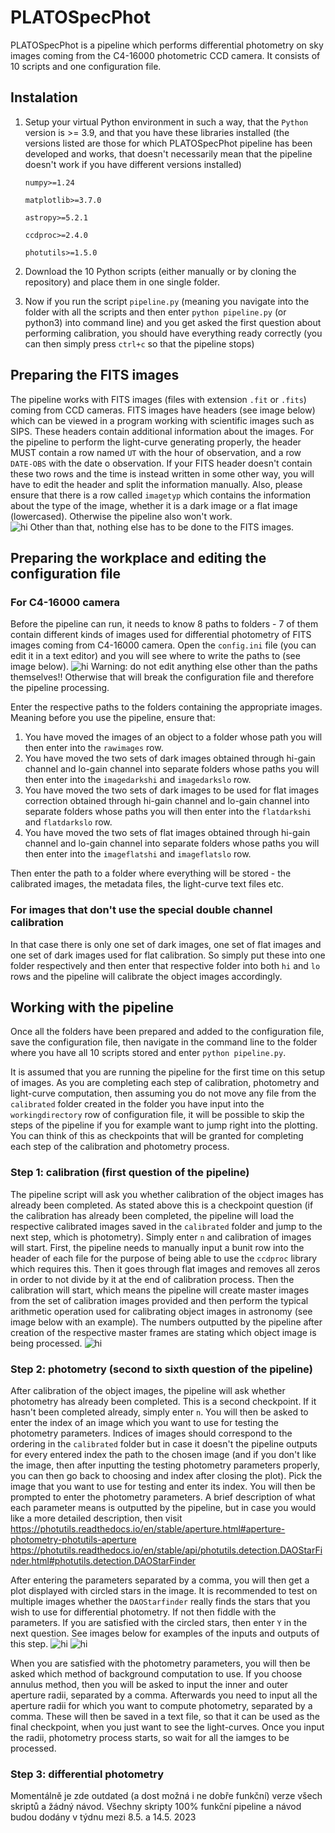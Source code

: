 # PLATOSpecPhot

PLATOSpecPhot is a pipeline which performs differential photometry on sky images coming from the C4-16000 photometric CCD camera. It consists of 10 scripts and one configuration file.
## Instalation
1) Setup your virtual Python environment in such a way, that the `Python` version is >= 3.9, and that you have these libraries installed (the versions listed are those for which PLATOSpecPhot pipeline has been developed and works, that doesn't necessarily mean that the pipeline doesn't work if you have different versions installed)

    `numpy>=1.24 `
   
    `matplotlib>=3.7.0 `
    
    `astropy>=5.2.1 `
    
    `ccdproc>=2.4.0 `
    
    `photutils>=1.5.0 `
    
2) Download the 10 Python scripts (either manually or by cloning the repository) and place them in one single folder. 
3) Now if you run the script `pipeline.py` (meaning you navigate into the folder with all the scripts and then enter `python pipeline.py` (or python3) into command line) and you get asked the first question about performing calibration, you should have everything ready correctly (you can then simply press `ctrl+c` so that the pipeline stops)

## Preparing the FITS images
The pipeline works with FITS images (files with extension `.fit` or `.fits`) coming from CCD cameras. FITS images have headers (see image below) which can be viewed in a program working with scientific images such as SIPS. These headers contain additional information about the images. For the pipeline to perform the light-curve generating properly, the header MUST contain a row named `UT` with the hour of observation, and a row `DATE-OBS` with the date o observation. If your FITS header doesn't contain these two rows and the time is instead written in some other way, you will have to edit the header and split the information manually. Also, please ensure that there is a row called `imagetyp` which contains the information about the type of the image, whether it is a dark image or a flat image (lowercased). Otherwise the pipeline also won't work.  
![hi](/img/picture1.png)
Other than that, nothing else has to be done to the FITS images.
## Preparing the workplace and editing the configuration file
### For C4-16000 camera 
Before the pipeline can run, it needs to know 8 paths to folders - 7 of them contain different kinds of images used for differential photometry of FITS images coming from C4-16000 camera. Open the `config.ini` file (you can edit it in a text editor) and you will see where to write the paths to (see image below). 
![hi](/img/picture2.png)
Warning: do not edit anything else other than the paths themselves!! Otherwise that will break the configuration file and therefore the pipeline processing.

Enter the respective paths to the folders containing the appropriate images. Meaning before you use the pipeline, ensure that: 
1) You have moved the images of an object to a folder whose path you will then enter into the `rawimages` row.
2) You have moved the two sets of dark images obtained through hi-gain channel and lo-gain channel into separate folders whose paths you will then enter into the `imagedarkshi` and `imagedarkslo` row.
3) You have moved the two sets of dark images to be used for flat images correction obtained through hi-gain channel and lo-gain channel into separate folders whose paths you will then enter into the `flatdarkshi` and `flatdarkslo` row.
4) You have moved the two sets of flat images obtained through hi-gain channel and lo-gain channel into separate folders whose paths you will then enter into the `imageflatshi` and `imageflatslo` row.

Then enter the path to a folder where everything will be stored - the calibrated images, the metadata files, the light-curve text files etc.
### For images that don't use the special double channel calibration
In that case there is only one set of dark images, one set of flat images and one set of dark images used for flat calibration. So simply put these into one folder respectively and then enter that respective folder into both `hi` and `lo` rows and the pipeline will calibrate the object images accordingly.
## Working with the pipeline
Once all the folders have been prepared and added to the configuration file, save the configuration file, then navigate in the command line to the folder where you have all 10 scripts stored and enter `python pipeline.py`. 

It is assumed that you are running the pipeline for the first time on this setup of images. As you are completing each step of calibration, photometry and light-curve computation, then assuming you do not move any file from the `calibrated` folder created in the folder you have input into the `workingdirectory` row of configuration file, it will be possible to skip the steps of the pipeline if you for example want to jump right into the plotting. You can think of this as checkpoints that will be granted for completing each step of the calibration and photometry process.
### Step 1: calibration (first question of the pipeline)
The pipeline script will ask you whether calibration of the object images has already been completed. As stated above this is a checkpoint question (if the calibration has already been completed, the pipeline will load the respective calibrated images saved in the `calibrated` folder and jump to the next step, which is photometry). 
Simply enter `n` and calibration of images will start. First, the pipeline needs to manually input a bunit row into the header of each file for the purpose of being able to use the `ccdproc` library which requires this. Then it goes through flat images and removes all zeros in order to not divide by it at the end of calibration process. Then the calibration will start, which means the pipeline will create master images from the set of calibration images provided and then perform the typical arithmetic operation used for calibrating object images in astronomy (see image below with an example). The numbers outputted by the pipeline after creation of the respective master frames are stating which object image is being processed.
![hi](/img/picture3.png)
### Step 2: photometry (second to sixth question of the pipeline)
After calibration of the object images, the pipeline will ask whether photometry has already been completed. This is a second checkpoint. If it hasn't been completed already, simply enter `n`. You will then be asked to enter the index of an image which you want to use for testing the photometry parameters. Indices of images should correspond to the ordering in the `calibrated` folder but in case it doesn't the pipeline outputs for every entered index the path to the chosen image (and if you don't like the image, then after inputting the testing photometry parameters properly, you can then go back to choosing and index after closing the plot). Pick the image that you want to use for testing and enter its index. You will then be prompted to enter the photometry parameters. A brief description of what each parameter means is outputted by the pipeline, but in case you would like a more detailed description, then visit https://photutils.readthedocs.io/en/stable/aperture.html#aperture-photometry-photutils-aperture
https://photutils.readthedocs.io/en/stable/api/photutils.detection.DAOStarFinder.html#photutils.detection.DAOStarFinder

After entering the parameters separated by a comma, you will then get a plot displayed with circled stars in the image. It is recommended to test on multiple images whether the `DAOStarfinder` really finds the stars that you wish to use for differential photometry. If not then fiddle with the parameters. If you are satisfied with the circled stars, then enter `Y` in the next question. See images below for examples of the inputs and outputs of this step.
![hi](/img/picture4.png)
![hi](/img/picture5.png)

When you are satisfied with the photometry parameters, you will then be asked which method of background computation to use. If you choose annulus method, then you will be asked to input the inner and outer aperture radii, separated by a comma.
Afterwards you need to input all the aperture radii for which you want to compute photometry, separated by a comma. These will then be saved in a text file, so that it can be used as the final checkpoint, when you just want to see the light-curves. 
Once you input the radii, photometry process starts, so wait for all the iamges to be processed.
### Step 3: differential photometry 
Momentálně je zde outdated (a dost možná i ne dobře funkční) verze všech skriptů a žádný návod. Všechny skripty 100% funkční pipeline a návod budou dodány v týdnu mezi 8.5. a 14.5. 2023
